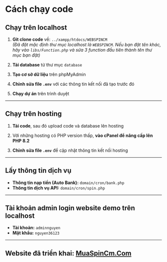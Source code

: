 # Cách chạy code

## Chạy trên localhost

1. **Git clone code** về: `../xampp/htdocs/WEBSPINCM`  
   *(Đã đặt mặc định thư mục localhost là `WEBSPINCM`. Nếu bạn đặt tên khác, hãy vào `libs/Function.php` và sửa 3 function đầu tiên thành tên thư mục bạn đặt)*

2. **Tải database** từ thư mục `database`

3. **Tạo cơ sở dữ liệu** trên phpMyAdmin

4. **Chỉnh sửa file `.env`** với các thông tin kết nối đã tạo trước đó

5. **Chạy dự án** trên trình duyệt

---

## Chạy trên hosting

1. **Tải code**, sau đó upload code và database lên hosting

2. Với những hosting có PHP version thấp, **vào cPanel để nâng cấp lên PHP 8.2**

3. **Chỉnh sửa file `.env`** để cập nhật thông tin kết nối hosting

---

## Lấy thông tin dịch vụ

- **Thông tin nạp tiền (Auto Bank):** `domain/cron/bank.php`  
- **Thông tin dịch vụ API:** `domain/cron/spin.php`

---

## Tài khoản admin login website demo trên localhost

- **Tài khoản:** `adminnguyen`  
- **Mật khẩu:** `nguyen36123`

---

## Website đã triển khai: [MuaSpinCm.Com](https://muaspincm.com)
